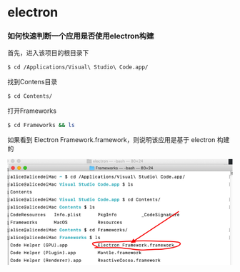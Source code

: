 # electron



### 如何快速判断一个应用是否使用electron构建

首先，进入该项目的根目录下

```bash
$ cd /Applications/Visual\ Studio\ Code.app/
```

找到Contens目录

```bash
$ cd Contents/
```

打开Frameworks

```bash
$ cd Frameworks && ls
```

如果看到 Electron Framework.framework，则说明该应用是基于 electron 构建的

![001](assets/001.png)

